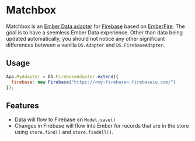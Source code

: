 Matchbox
=======
Matchbox is an [Ember Data adapter](http://emberjs.com/api/data/classes/DS.Adapter.html) for [Firebase](http://www.firebase.com) based on [EmberFire](https://github.com/firebase/emberFire). The goal is to have a seemless Ember Data experience. Other than data being updated automatically, you should not notice any other significant differences between a vanilla `DS.Adapter` and `DS.FirebaseAdapter`.

Usage
-----
```javascript
App.MyAdapter = DS.FirebaseAdapter.extend({
  firebase: new Firebase("https://<my-firebase>.firebaseio.com/")
});
```

Features
--------
* Data will flow to Firebase on `Model.save()`
* Changes in Firebase will flow into Ember for records that are in the store using `store.find()` and `store.findAll()`.
